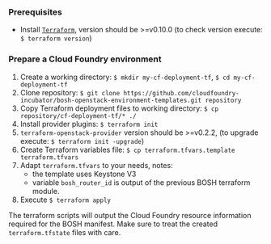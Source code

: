 ### Prerequisites

- Install [`Terraform`](https://www.terraform.io/intro/getting-started/install.html), version should be >=v0.10.0 (to check version execute: `$ terraform version`)

### Prepare a Cloud Foundry environment

1. Create a working directory: `$ mkdir my-cf-deployment-tf`, `$ cd my-cf-deployment-tf`
1. Clone repository: `$ git clone https://github.com/cloudfoundry-incubator/bosh-openstack-environment-templates.git repository`
1. Copy Terraform deployment files to working directory: `$ cp repository/cf-deployment-tf/* ./`
1. Install provider plugins: `$ terraform init`
1. `terraform-openstack-provider` version should be >=v0.2.2, (to upgrade execute: `$ terraform init -upgrade`)
1. Create Terraform variables file: `$ cp terraform.tfvars.template terraform.tfvars`
1. Adapt `terraform.tfvars` to your needs, notes:
   - the template uses Keystone V3
   - variable `bosh_router_id` is output of the previous BOSH terraform module.
1. Execute `$ terraform apply`

The terraform scripts will output the Cloud Foundry resource information required for the BOSH manifest.
Make sure to treat the created `terraform.tfstate` files with care.
